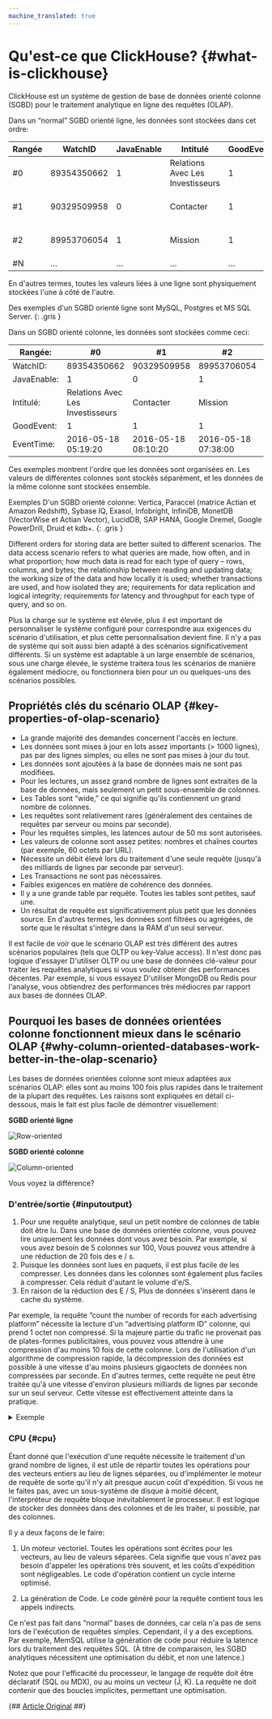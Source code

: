 ```yaml
---
machine_translated: true
---
```


# Qu'est-ce que ClickHouse? {#what-is-clickhouse}

ClickHouse est un système de gestion de base de données orienté colonne (SGBD) pour le traitement analytique en ligne des requêtes (OLAP).

Dans un “normal” SGBD orienté ligne, les données sont stockées dans cet ordre:

| Rangée | WatchID     | JavaEnable | Intitulé                         | GoodEvent | EventTime           |
|--------|-------------|------------|----------------------------------|-----------|---------------------|
| \#0    | 89354350662 | 1          | Relations Avec Les Investisseurs | 1         | 2016-05-18 05:19:20 |
| \#1    | 90329509958 | 0          | Contacter                        | 1         | 2016-05-18 08:10:20 |
| \#2    | 89953706054 | 1          | Mission                          | 1         | 2016-05-18 07:38:00 |
| \#N    | …           | …          | …                                | …         | …                   |

En d'autres termes, toutes les valeurs liées à une ligne sont physiquement stockées l'une à côté de l'autre.

Des exemples d'un SGBD orienté ligne sont MySQL, Postgres et MS SQL Server. {: .gris }

Dans un SGBD orienté colonne, les données sont stockées comme ceci:

| Rangée:     | \#0                              | \#1                 | \#2                 | \#N |
|-------------|----------------------------------|---------------------|---------------------|-----|
| WatchID:    | 89354350662                      | 90329509958         | 89953706054         | …   |
| JavaEnable: | 1                                | 0                   | 1                   | …   |
| Intitulé:   | Relations Avec Les Investisseurs | Contacter           | Mission             | …   |
| GoodEvent:  | 1                                | 1                   | 1                   | …   |
| EventTime:  | 2016-05-18 05:19:20              | 2016-05-18 08:10:20 | 2016-05-18 07:38:00 | …   |

Ces exemples montrent l'ordre que les données sont organisées en. Les valeurs de différentes colonnes sont stockés séparément, et les données de la même colonne sont stockées ensemble.

Exemples D'un SGBD orienté colonne: Vertica, Paraccel (matrice Actian et Amazon Redshift), Sybase IQ, Exasol, Infobright, InfiniDB, MonetDB (VectorWise et Actian Vector), LucidDB, SAP HANA, Google Dremel, Google PowerDrill, Druid et kdb+. {: .gris }

Different orders for storing data are better suited to different scenarios. The data access scenario refers to what queries are made, how often, and in what proportion; how much data is read for each type of query – rows, columns, and bytes; the relationship between reading and updating data; the working size of the data and how locally it is used; whether transactions are used, and how isolated they are; requirements for data replication and logical integrity; requirements for latency and throughput for each type of query, and so on.

Plus la charge sur le système est élevée, plus il est important de personnaliser le système configuré pour correspondre aux exigences du scénario d'utilisation, et plus cette personnalisation devient fine. Il n'y a pas de système qui soit aussi bien adapté à des scénarios significativement différents. Si un système est adaptable à un large ensemble de scénarios, sous une charge élevée, le système traitera tous les scénarios de manière également médiocre, ou fonctionnera bien pour un ou quelques-uns des scénarios possibles.

## Propriétés clés du scénario OLAP {#key-properties-of-olap-scenario}

-   La grande majorité des demandes concernent l'accès en lecture.
-   Les données sont mises à jour en lots assez importants (\> 1000 lignes), pas par des lignes simples; ou elles ne sont pas mises à jour du tout.
-   Les données sont ajoutées à la base de données mais ne sont pas modifiées.
-   Pour les lectures, un assez grand nombre de lignes sont extraites de la base de données, mais seulement un petit sous-ensemble de colonnes.
-   Les Tables sont “wide,” ce qui signifie qu'ils contiennent un grand nombre de colonnes.
-   Les requêtes sont relativement rares (généralement des centaines de requêtes par serveur ou moins par seconde).
-   Pour les requêtes simples, les latences autour de 50 ms sont autorisées.
-   Les valeurs de colonne sont assez petites: nombres et chaînes courtes (par exemple, 60 octets par URL).
-   Nécessite un débit élevé lors du traitement d'une seule requête (jusqu'à des milliards de lignes par seconde par serveur).
-   Les Transactions ne sont pas nécessaires.
-   Faibles exigences en matière de cohérence des données.
-   Il y a une grande table par requête. Toutes les tables sont petites, sauf une.
-   Un résultat de requête est significativement plus petit que les données source. En d'autres termes, les données sont filtrées ou agrégées, de sorte que le résultat s'intègre dans la RAM d'un seul serveur.

Il est facile de voir que le scénario OLAP est très différent des autres scénarios populaires (tels que OLTP ou key-Value access). Il n'est donc pas logique d'essayer D'utiliser OLTP ou une base de données clé-valeur pour traiter les requêtes analytiques si vous voulez obtenir des performances décentes. Par exemple, si vous essayez D'utiliser MongoDB ou Redis pour l'analyse, vous obtiendrez des performances très médiocres par rapport aux bases de données OLAP.

## Pourquoi les bases de données orientées colonne fonctionnent mieux dans le scénario OLAP {#why-column-oriented-databases-work-better-in-the-olap-scenario}

Les bases de données orientées colonne sont mieux adaptées aux scénarios OLAP: elles sont au moins 100 fois plus rapides dans le traitement de la plupart des requêtes. Les raisons sont expliquées en détail ci-dessous, mais le fait est plus facile de démontrer visuellement:

**SGBD orienté ligne**

![Row-oriented](images/row_oriented.gif#)

**SGBD orienté colonne**

![Column-oriented](images/column_oriented.gif#)

Vous voyez la différence?

### D'entrée/sortie {#inputoutput}

1.  Pour une requête analytique, seul un petit nombre de colonnes de table doit être lu. Dans une base de données orientée colonne, vous pouvez lire uniquement les données dont vous avez besoin. Par exemple, si vous avez besoin de 5 colonnes sur 100, Vous pouvez vous attendre à une réduction de 20 fois des e / s.
2.  Puisque les données sont lues en paquets, il est plus facile de les compresser. Les données dans les colonnes sont également plus faciles à compresser. Cela réduit d'autant le volume d'e/S.
3.  En raison de la réduction des E / S, Plus de données s'insèrent dans le cache du système.

Par exemple, la requête “count the number of records for each advertising platform” nécessite la lecture d'un “advertising platform ID” colonne, qui prend 1 octet non compressé. Si la majeure partie du trafic ne provenait pas de plates-formes publicitaires, vous pouvez vous attendre à une compression d'au moins 10 fois de cette colonne. Lors de l'utilisation d'un algorithme de compression rapide, la décompression des données est possible à une vitesse d'au moins plusieurs gigaoctets de données non compressées par seconde. En d'autres termes, cette requête ne peut être traitée qu'à une vitesse d'environ plusieurs milliards de lignes par seconde sur un seul serveur. Cette vitesse est effectivement atteinte dans la pratique.

<details markdown="1">

<summary>Exemple</summary>

``` bash
$ clickhouse-client
ClickHouse client version 0.0.52053.
Connecting to localhost:9000.
Connected to ClickHouse server version 0.0.52053.
```

``` sql
SELECT CounterID, count() FROM hits GROUP BY CounterID ORDER BY count() DESC LIMIT 20
```

``` text
┌─CounterID─┬──count()─┐
│    114208 │ 56057344 │
│    115080 │ 51619590 │
│      3228 │ 44658301 │
│     38230 │ 42045932 │
│    145263 │ 42042158 │
│     91244 │ 38297270 │
│    154139 │ 26647572 │
│    150748 │ 24112755 │
│    242232 │ 21302571 │
│    338158 │ 13507087 │
│     62180 │ 12229491 │
│     82264 │ 12187441 │
│    232261 │ 12148031 │
│    146272 │ 11438516 │
│    168777 │ 11403636 │
│   4120072 │ 11227824 │
│  10938808 │ 10519739 │
│     74088 │  9047015 │
│    115079 │  8837972 │
│    337234 │  8205961 │
└───────────┴──────────┘
```

</details>

### CPU {#cpu}

Étant donné que l'exécution d'une requête nécessite le traitement d'un grand nombre de lignes, il est utile de répartir toutes les opérations pour des vecteurs entiers au lieu de lignes séparées, ou d'implémenter le moteur de requête de sorte qu'il n'y ait presque aucun coût d'expédition. Si vous ne le faites pas, avec un sous-système de disque à moitié décent, l'interpréteur de requête bloque inévitablement le processeur. Il est logique de stocker des données dans des colonnes et de les traiter, si possible, par des colonnes.

Il y a deux façons de le faire:

1.  Un moteur vectoriel. Toutes les opérations sont écrites pour les vecteurs, au lieu de valeurs séparées. Cela signifie que vous n'avez pas besoin d'appeler les opérations très souvent, et les coûts d'expédition sont négligeables. Le code d'opération contient un cycle interne optimisé.

2.  La génération de Code. Le code généré pour la requête contient tous les appels indirects.

Ce n'est pas fait dans “normal” bases de données, car cela n'a pas de sens lors de l'exécution de requêtes simples. Cependant, il y a des exceptions. Par exemple, MemSQL utilise la génération de code pour réduire la latence lors du traitement des requêtes SQL. (À titre de comparaison, les SGBD analytiques nécessitent une optimisation du débit, et non une latence.)

Notez que pour l'efficacité du processeur, le langage de requête doit être déclaratif (SQL ou MDX), ou au moins un vecteur (J, K). La requête ne doit contenir que des boucles implicites, permettant une optimisation.

{## [Article Original](https://clickhouse.tech/docs/en/) ##}
